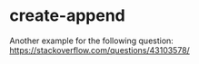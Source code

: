 # create-append
Another example for the following question: https://stackoverflow.com/questions/43103578/
